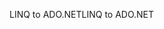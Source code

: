 <span data-ttu-id="c4b2c-101">LINQ to ADO.NET</span><span class="sxs-lookup"><span data-stu-id="c4b2c-101">LINQ to ADO.NET</span></span>